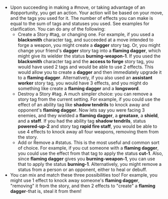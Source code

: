 - Upon succeeding in making a #move, or taking advantage of an #opportunity, you get an action. Your action will be based on your move, and the tags you used for it. The number of effects you can make is equal to the sum of tags and statuses you used. See examples for clarification. You can do any of the following:
	- Create a Story #tag, or changing one. For example, if you used a **blacksmith** character tag, and succeeded at a move intended to forge a weapon, you might create a **dagger** story tag. Or, you might change your friend's **dagger** story tag into a **flaming dagger**, which might give its wielder the status **burning-weapon-1**. If you used the **blacksmith** character tag and the **access to forge** story tag, you would have used 2 tags and would be able to use 2 effects. This would allow you to create a **dagger** and then immediately upgrade it to a **flaming dagger**. Alternatively, if you also used an **assistant worker** story tag, you would have 3 effects, and you might do something like create a **flaming dagger** and a **longsword**.
	- Destroy a Story #tag. A much simpler choice: you can remove a story tag from the current setting. For example, if you could use the effect of an ability tag like **shadow tendrils** to knock away and opponent's **flaming dagger**. Now lets say you were facing 3 enemies, and they wielded a **flaming dagger**, a **greataxe**, a **shield**, and a **staff**. If you had the ability tag **shadow tendrils**, status **powered-up-2** and story tag **rapid fire staff**, you would be able to use 4 effects to knock away all four weapons, removing them from the story.
	- Add or Remove a #status. This is the most useful and common sort of choice. For example, if you cut someone with a **flaming dagger**, you could use the effect from that tag to apply the status **cut-1**. Also, since **flaming dagger** gives you **burning-weapon-1**, you can use that to apply the status **burning-1**. Alternatively, you might remove a status from a person or an opponent, either to heal or debuff.
- You can mix and match these three possibilities too! For example, you might use 1 effect to knock away someone's **flaming dagger**, "removing" it from the story, and then 2 effects to "create" a **flaming dagger**-that is, steal it from them!